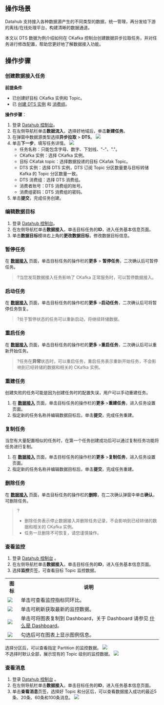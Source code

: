 ## 操作场景

Datahub 支持接入各种数据源产生的不同类型的数据，统一管理，再分发给下游的离线/在线处理平台，构建清晰的数据通道。

本文以 DTS 数据为例介绍如何在 CKafka 控制台创建数据异步拉取任务，并对任务进行修改配置，帮助您更好地了解数据接入功能。

## 操作步骤

### 创建数据接入任务

**前提条件**
- 已创建好目标 CKafka 实例和 Topic。
- 已 [创建 DTS 实例](https://cloud.tencent.com/document/product/571/52412) 和 [消费组](https://cloud.tencent.com/document/product/571/52377)。

**操作步骤**：

1. 登录 [Datahub 控制台](https://console.cloud.tencent.com/datahub-overview)。
2. 在左侧导航栏单击**数据流入**，选择好地域后，单击**新建任务**。
3. 在弹窗中数据源类型选择**异步拉取** > **DTS**。
   ![](https://qcloudimg.tencent-cloud.cn/raw/7acb9788a080bba5d5ac25025bb6fbd4.png)
4. 单击**下一步**，填写任务详情。
   ![](https://qcloudimg.tencent-cloud.cn/raw/045ae1e9daf5b41ea0cb7ce7a32f0519.png)
   - 任务名称：只能包含字母、数字、下划线、"-"、"."。
   - CKafka 实例：选择 CKafka 实例。
   - 目标 CKafak topic：选择数据投递的目标 CKafak Topic。
   - DTS 实例：选择 DTS 实例，DTS 订阅 Topic 分区数量要与目标转储 Kafka 的 Topic 分区数量一致。
   - DTS 消费组：选择 DTS 消费组。
   - 消费者账号：DTS 消费组的账号。
   - 消费组密码：DTS 消费组的密码。
5. 单击**提交**，完成任务创建。

   

### 编辑数据目标

1. 登录 [Datahub 控制台](https://console.cloud.tencent.com/datahub-overview)。
2. 在左侧导航栏单击**数据接入**，单击目标任务的**ID**，进入任务基本信息页面。
3. 单击**数据目标**模块右上角的**更改数据目标**，修改数据目标信息。



### 暂停任务

在 **[数据接入](https://console.cloud.tencent.com/ckafka/datahub-access)** 页面，单击目标任务的操作栏的**更多** > **暂停任务**，二次确认后可暂停任务。

> ?当您发现数据接入任务影响了 CKafka 正常服务时，可以暂停数据接入。

### 启动任务

在 **[数据接入](https://console.cloud.tencent.com/ckafka/datahub-access)** 页面，单击目标任务的操作栏的**更多** >**启动任务**，二次确认后可将暂停任务恢复。

>?处于暂停状态的任务可以重新启动，将继续转储数据。

### 重启任务

在 **[数据接入](https://console.cloud.tencent.com/ckafka/datahub-access)** 页面，单击目标任务的操作栏的**更多** >**重启任务**，二次确认后可以重新开始任务。

> ?任务在**异常**状态时，可以重启任务，重启任务表示重新开始任务，不会影响到已经转储的数据和相关的 CKafka 实例。

### 重建任务

创建失败的任务可能是因为创建任务时的配置失误，用户可以手动重建任务。

1. 在 **[数据接入](https://console.cloud.tencent.com/ckafka/datahub-access)** 页面，单击目标任务的操作栏的**更多** >**重建任务**，进入任务设置页面。
2. 指定新的任务名称并编辑数据目标后，单击**提交**，完成任务重建。

### 复制任务

当您有大量配置相似的任务时，在第一个任务创建成功后可以通过复制任务功能将任务进行复制。

1. 在 **[数据接入](https://console.cloud.tencent.com/ckafka/datahub-access)** 页面，单击目标任务的操作栏的**更多** >**复制任务**，进入任务设置页面。
2. 指定新的任务名称并编辑数据目标后，单击**提交**，完成任务重建。

### 删除任务

在  **[数据接入](https://console.cloud.tencent.com/ckafka/datahub-access)** 页面，单击目标任务的操作栏的**删除**，在二次确认弹窗中单击**确认**，可删除任务。

> ?
>
> - 删除任务表示停止数据接入并删除任务记录，不会影响到已经转储的数据和相关的 CKafka 实例。
> - 任务一旦删除不可恢复，请您谨慎操作。



### 查看监控

1. 登录 [Datahub 控制台](https://console.cloud.tencent.com/datahub-overview) 。
2. 在左侧导航栏单击**数据接入**，单击目标任务的**ID**，进入任务基本信息页面。
3. 选择**监控**页签，可查看目标 Topic 监控数据。

<table>
    <tr>
        <th>图标</th>
        <th>说明</th>
    </tr>
    <tr>
        <td><img src ="https://main.qcloudimg.com/raw/9ba57bbd3b8ef3efc4f687d63d27a46d.png" style ="margin:0"></td>
        <td>单击可查看监控指标同环比。</td>
    </tr>
    <tr>
        <td><img src ="https://main.qcloudimg.com/raw/34bdbdbdabb7b5720bf17d78c636a4ad.png" style ="margin:0"></td>
        <td>单击可刷新获取最新的监控数据。</td>
    </tr>
    <tr>
        <td><img src ="https://main.qcloudimg.com/raw/8f2bf7f4df9ddd959f0ecb69fdda8e4c.png" style ="margin:0"></td>
        <td>单击可将图表复制到 Dashboard，关于 Dashboard 请参见 <a href="https://cloud.tencent.com/document/product/248/47161">什么是 Dashboard</a>。</td>
    </tr>
    <tr>
        <td><img src ="https://main.qcloudimg.com/raw/af20129df7be46f33ab7d3598f6e9213.png" style ="margin:0"></td>
        <td>勾选后可在图表上显示图例信息。</td>
    </tr>
</table>

 选择分区后，可以查看指定 Partition 的监控数据。
 <img src ="https://qcloudimg.tencent-cloud.cn/raw/3ee5cf22055038671f968749876c960c.png">  
   不选择时默认全部，展示现有的 Topic 级别的监控数据。
	 <img src ="https://qcloudimg.tencent-cloud.cn/raw/c06058596c2c093ba6a54bbe7397713d.png"> 	  

### 查看消息

1. 登录 [Datahub 控制台](https://console.cloud.tencent.com/datahub-overview) 。
2. 在左侧导航栏单击**数据接入**，单击目标任务的**ID**，进入任务基本信息页面。
3. 单击**查看消息**页签，选择好 Topic 和分区后，可以查看数据接入成功的最近5条、20条、60条和100条消息。
   ![](https://qcloudimg.tencent-cloud.cn/raw/171fd12cb463579aec77a1702cbcf988.png)



